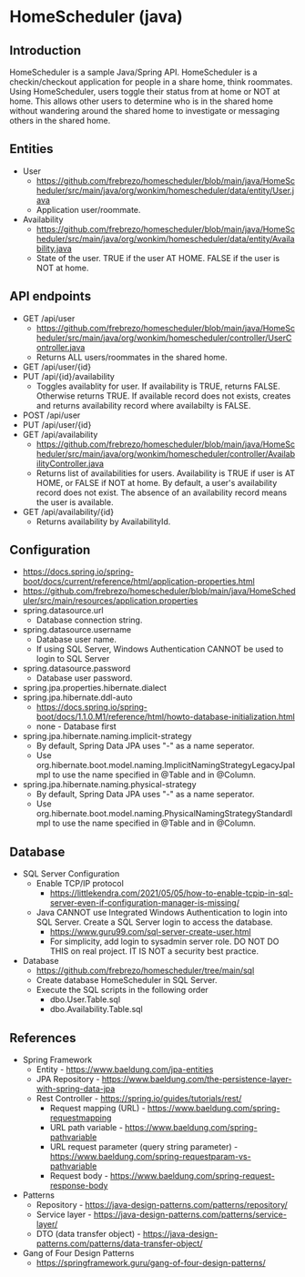 # HomeScheduler (java)
## Introduction
HomeScheduler is a sample Java/Spring API. HomeScheduler is a checkin/checkout application for people in a share home, think roommates. Using HomeScheduler, users toggle their status from at home or NOT at home. This allows other users to determine who is in the shared home without wandering around the shared home to investigate or messaging others in the shared home.

## Entities
* User
  * https://github.com/frebrezo/homescheduler/blob/main/java/HomeScheduler/src/main/java/org/wonkim/homescheduler/data/entity/User.java
  * Application user/roommate.
* Availability
  * https://github.com/frebrezo/homescheduler/blob/main/java/HomeScheduler/src/main/java/org/wonkim/homescheduler/data/entity/Availability.java
  * State of the user. TRUE if the user AT HOME. FALSE if the user is NOT at home.

## API endpoints
* GET /api/user
  * https://github.com/frebrezo/homescheduler/blob/main/java/HomeScheduler/src/main/java/org/wonkim/homescheduler/controller/UserController.java
  * Returns ALL users/roommates in the shared home.
* GET /api/user/{id}
* PUT /api/{id}/availability
  * Toggles availablity for user. If availability is TRUE, returns FALSE. Otherwise returns TRUE. If available record does not exists, creates and returns availability record where availabilty is FALSE.
* POST /api/user
* PUT /api/user/{id}
* GET /api/availability
  * https://github.com/frebrezo/homescheduler/blob/main/java/HomeScheduler/src/main/java/org/wonkim/homescheduler/controller/AvailabilityController.java
  * Returns list of availabilities for users. Availability is TRUE if user is AT HOME, or FALSE if NOT at home. By default, a user's availability record does not exist. The absence of an availability record means the user is available.
* GET /api/availability/{id}
  * Returns availability by AvailabilityId.

## Configuration
* https://docs.spring.io/spring-boot/docs/current/reference/html/application-properties.html
* https://github.com/frebrezo/homescheduler/blob/main/java/HomeScheduler/src/main/resources/application.properties
* spring.datasource.url
  * Database connection string.
* spring.datasource.username
  * Database user name.
  * If using SQL Server, Windows Authentication CANNOT be used to login to SQL Server
* spring.datasource.password
  * Database user password.
* spring.jpa.properties.hibernate.dialect
* spring.jpa.hibernate.ddl-auto
  * https://docs.spring.io/spring-boot/docs/1.1.0.M1/reference/html/howto-database-initialization.html
  * none - Database first
* spring.jpa.hibernate.naming.implicit-strategy
  * By default, Spring Data JPA uses "-" as a name seperator.
  * Use org.hibernate.boot.model.naming.ImplicitNamingStrategyLegacyJpaImpl to use the name specified in @Table and in @Column.
* spring.jpa.hibernate.naming.physical-strategy
  * By default, Spring Data JPA uses "-" as a name seperator.
  * Use org.hibernate.boot.model.naming.PhysicalNamingStrategyStandardImpl to use the name specified in @Table and in @Column.

## Database
* SQL Server Configuration
  * Enable TCP/IP protocol
    * https://littlekendra.com/2021/05/05/how-to-enable-tcpip-in-sql-server-even-if-configuration-manager-is-missing/
  * Java CANNOT use Integrated Windows Authentication to login into SQL Server. Create a SQL Server login to access the database.
    * https://www.guru99.com/sql-server-create-user.html
    * For simplicity, add login to sysadmin server role. DO NOT DO THIS on real project. IT IS NOT a security best practice.
* Database
  * https://github.com/frebrezo/homescheduler/tree/main/sql
  * Create database HomeScheduler in SQL Server.
  * Execute the SQL scripts in the following order
    * dbo.User.Table.sql
    * dbo.Availability.Table.sql

## References
* Spring Framework
  * Entity - https://www.baeldung.com/jpa-entities
  * JPA Repository - https://www.baeldung.com/the-persistence-layer-with-spring-data-jpa
  * Rest Controller - https://spring.io/guides/tutorials/rest/
    * Request mapping (URL) - https://www.baeldung.com/spring-requestmapping
    * URL path variable - https://www.baeldung.com/spring-pathvariable
    * URL request parameter (query string parameter) - https://www.baeldung.com/spring-requestparam-vs-pathvariable
    * Request body - https://www.baeldung.com/spring-request-response-body
* Patterns
  * Repository - https://java-design-patterns.com/patterns/repository/
  * Service layer - https://java-design-patterns.com/patterns/service-layer/
  * DTO (data transfer object) - https://java-design-patterns.com/patterns/data-transfer-object/
* Gang of Four Design Patterns
  * https://springframework.guru/gang-of-four-design-patterns/
